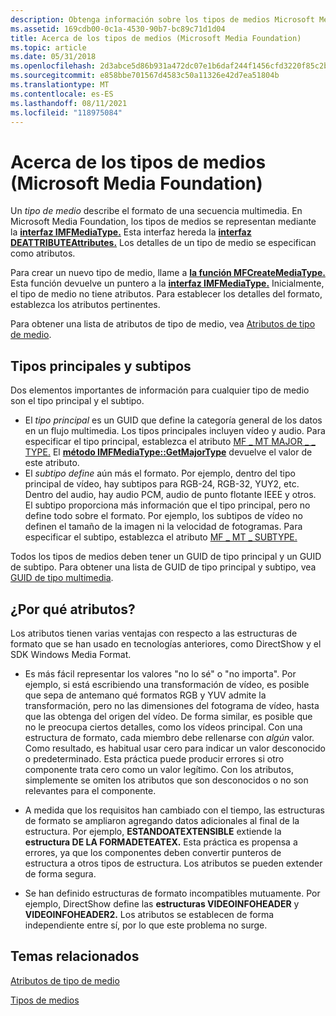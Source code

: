 ```yaml
---
description: Obtenga información sobre los tipos de medios Microsoft Media Foundation. Un tipo de medio describe el formato de una secuencia multimedia.
ms.assetid: 169cdb00-0c1a-4530-90b7-bc89c71d1d04
title: Acerca de los tipos de medios (Microsoft Media Foundation)
ms.topic: article
ms.date: 05/31/2018
ms.openlocfilehash: 2d3abce5d86b931a472dc07e1b6daf244f1456cfd3220f85c2b0e311f243a122
ms.sourcegitcommit: e858bbe701567d4583c50a11326e42d7ea51804b
ms.translationtype: MT
ms.contentlocale: es-ES
ms.lasthandoff: 08/11/2021
ms.locfileid: "118975084"
---
```

# <a name="about-media-types-microsoft-media-foundation"></a>Acerca de los tipos de medios (Microsoft Media Foundation)

Un *tipo de medio* describe el formato de una secuencia multimedia. En Microsoft Media Foundation, los tipos de medios se representan mediante la [**interfaz IMFMediaType.**](/windows/desktop/api/mfobjects/nn-mfobjects-imfmediatype) Esta interfaz hereda la [**interfaz DEATTRIBUTEAttributes.**](/windows/desktop/api/mfobjects/nn-mfobjects-imfattributes) Los detalles de un tipo de medio se especifican como atributos.

Para crear un nuevo tipo de medio, llame a [**la función MFCreateMediaType.**](/windows/desktop/api/mfapi/nf-mfapi-mfcreatemediatype) Esta función devuelve un puntero a la [**interfaz IMFMediaType.**](/windows/desktop/api/mfobjects/nn-mfobjects-imfmediatype) Inicialmente, el tipo de medio no tiene atributos. Para establecer los detalles del formato, establezca los atributos pertinentes.

Para obtener una lista de atributos de tipo de medio, vea [Atributos de tipo de medio](media-type-attributes.md).

## <a name="major-types-and-subtypes"></a>Tipos principales y subtipos

Dos elementos importantes de información para cualquier tipo de medio son el tipo principal y el subtipo.

-   El *tipo principal* es un GUID que define la categoría general de los datos en un flujo multimedia. Los tipos principales incluyen vídeo y audio. Para especificar el tipo principal, establezca el atributo [MF \_ MT MAJOR \_ \_ TYPE.](mf-mt-major-type-attribute.md) El [**método IMFMediaType::GetMajorType**](/windows/desktop/api/mfobjects/nf-mfobjects-imfmediatype-getmajortype) devuelve el valor de este atributo.
-   El *subtipo define* aún más el formato. Por ejemplo, dentro del tipo principal de vídeo, hay subtipos para RGB-24, RGB-32, YUY2, etc. Dentro del audio, hay audio PCM, audio de punto flotante IEEE y otros. El subtipo proporciona más información que el tipo principal, pero no define todo sobre el formato. Por ejemplo, los subtipos de vídeo no definen el tamaño de la imagen ni la velocidad de fotogramas. Para especificar el subtipo, establezca el atributo [MF \_ MT \_ SUBTYPE.](mf-mt-subtype-attribute.md)

Todos los tipos de medios deben tener un GUID de tipo principal y un GUID de subtipo. Para obtener una lista de GUID de tipo principal y subtipo, vea [GUID de tipo multimedia](media-type-guids.md).

## <a name="why-attributes"></a>¿Por qué atributos?

Los atributos tienen varias ventajas con respecto a las estructuras de formato que se han usado en tecnologías anteriores, como DirectShow y el SDK Windows Media Format.

-   Es más fácil representar los valores "no lo sé" o "no importa". Por ejemplo, si está escribiendo una transformación de vídeo, es posible que sepa de antemano qué formatos RGB y YUV admite la transformación, pero no las dimensiones del fotograma de vídeo, hasta que las obtenga del origen del vídeo. De forma similar, es posible que no le preocupa ciertos detalles, como los vídeos principal. Con una estructura de formato, cada miembro debe rellenarse con *algún* valor. Como resultado, es habitual usar cero para indicar un valor desconocido o predeterminado. Esta práctica puede producir errores si otro componente trata cero como un valor legítimo. Con los atributos, simplemente se omiten los atributos que son desconocidos o no son relevantes para el componente.

-   A medida que los requisitos han cambiado con el tiempo, las estructuras de formato se ampliaron agregando datos adicionales al final de la estructura. Por ejemplo, **ESTANDOATEXTENSIBLE** extiende la **estructura DE LA FORMADETEATEX.** Esta práctica es propensa a errores, ya que los componentes deben convertir punteros de estructura a otros tipos de estructura. Los atributos se pueden extender de forma segura.
-   Se han definido estructuras de formato incompatibles mutuamente. Por ejemplo, DirectShow define las **estructuras VIDEOINFOHEADER** y **VIDEOINFOHEADER2.** Los atributos se establecen de forma independiente entre sí, por lo que este problema no surge.

## <a name="related-topics"></a>Temas relacionados

<dl> <dt>

[Atributos de tipo de medio](media-type-attributes.md)
</dt> <dt>

[Tipos de medios](media-types.md)
</dt> </dl>

 

 



